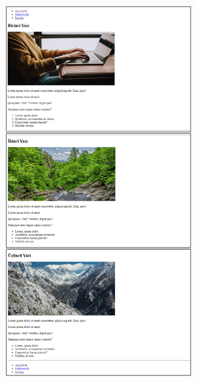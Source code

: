 ![ilkresim](https://github.com/fidanmuhammed/kodluyoruzilkrepo/blob/27a80576f53889b40c3bee7cdae9d742a3fa50a6/htmlOdevi3/img/bir.png)
![ikinciresim](htmlOdevi3/img/iki.png)
![ucuncuresim](htmlOdevi3/img/uc.png)
